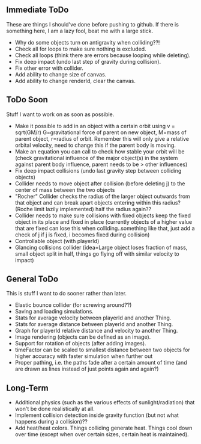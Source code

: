 Immediate ToDo
--------------

These are things I should've done before pushing to github. If there is something here, I am a lazy fool, beat me with a large stick.

* Why do some objects turn on antigravity when colliding??!
* Check all for loops to make sure nothing is excluded.
* Check all loops (think there are errors because looping while deleting).
* Fix deep impact (undo last step of gravity during collision).
* Fix other error with collider.
* Add ability to change size of canvas.
* Add ability to change renderId, clear the canvas.

ToDo Soon
---------

Stuff I want to work on as soon as possible.

* Make it possible to add in an object with a certain orbit using v = sqrt(GM/r)
  G=gravitational force of parent on new object, M=mass of parent object, r=radius of orbit.
  Remember this will only give a relative orbital velocity, need to change this if the parent body
  is moving.
* Make an equation you can call to check how stable your orbit will be (check gravitational influence
  of the major object(s) in the system against parent body influence, parent
  needs to be > other influences)
* Fix deep impact collisions (undo last gravity step between colliding objects)
* Collider needs to move object after collision (before deleting j) to the center of mass between the
  two objects
* "Rocher" Collider checks the radius of the larger object outwards from that object and can break
  apart objects entering within this radius? (Roche limit lazily implemented) half the radius again??
* Collider needs to make sure collisions with fixed objects keep the fixed object in its place and
  fixed in place (currently objects of a higher value that are fixed can lose this when
  colliding..something like that, just add a check of j if j is fixed, i becomes fixed during collision)
* Controllable object (with playerId)
* Glancing collisions collider (idea=Large object loses fraction of mass, small object split in
  half, things go flying off with similar velocity to impact)

General ToDo
------------

This is stuff I want to do sooner rather than later.

* Elastic bounce collider (for screwing around??)
* Saving and loading simulations.
* Stats for average velocity between playerId and another Thing.
* Stats for average distance between playerId and another Thing.
* Graph for playerId relative distance and velocity to another Thing.
* Image rendering (objects can be defined as an image).
* Support for rotation of objects (after adding images).
* timeFactor can be scaled to smallest distance between two objects for higher accuracy with
  faster simulation when further out
* Proper pathing, i.e. the paths fade after a certain amount of time (and are drawn as lines instead
  of just points again and again?)

Long-Term
---------

* Additional physics (such as the various effects of sunlight/radiation) that won't be done realistically at all.
* Implement collision detection inside gravity function (but not what happens during a collision)??
* Add heat/heat colors. Things colliding generate heat. Things cool down over time (except when over certain sizes, certain heat is maintained).